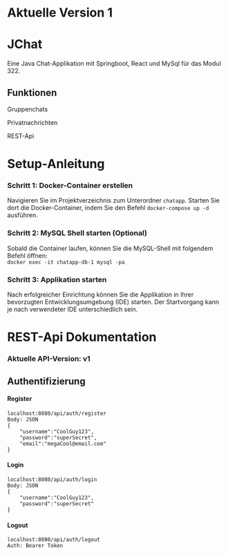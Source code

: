 # Aktuelle Version 1

# JChat
Eine Java Chat-Applikation mit Springboot, React und MySql für das Modul 322. 

## Funktionen
Gruppenchats

Privatnachrichten

REST-Api

# Setup-Anleitung

### Schritt 1: Docker-Container erstellen
Navigieren Sie im Projektverzeichnis zum Unterordner `chatapp`. Starten Sie dort die Docker-Container, indem Sie den Befehl `docker-compose up -d` ausführen.

### Schritt 2: MySQL Shell starten (Optional)
Sobald die Container laufen, können Sie die MySQL-Shell mit folgendem Befehl öffnen:  
`docker exec -it chatapp-db-1 mysql -pa`

### Schritt 3: Applikation starten
Nach erfolgreicher Einrichtung können Sie die Applikation in Ihrer bevorzugten Entwicklungsumgebung (IDE) starten. Der Startvorgang kann je nach verwendeter IDE unterschiedlich sein.


# REST-Api Dokumentation
### Aktuelle API-Version: v1

## Authentifizierung
#### Register
```
localhost:8080/api/auth/register 
Body: JSON
{
    "username":"CoolGuy123",
    "password":"superSecret",
    "email":"megaCool@email.com"
}
```
#### Login
```
localhost:8080/api/auth/login
Body: JSON
{
    "username":"CoolGuy123",
    "password":"superSecret"
}
```
#### Logout
```
localhost:8080/api/auth/logout
Auth: Bearer Token
```